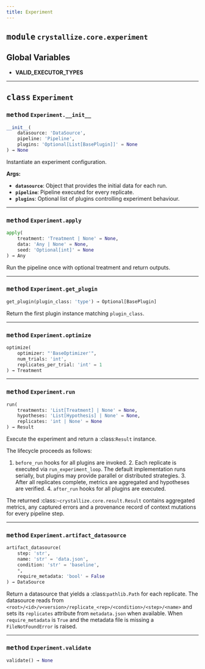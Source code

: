 ```yaml
---
title: Experiment
---
```



## <kbd>module</kbd> `crystallize.core.experiment`




**Global Variables**
---------------
- **VALID_EXECUTOR_TYPES**


---

## <kbd>class</kbd> `Experiment`




### <kbd>method</kbd> `Experiment.__init__`

```python
__init__(
    datasource: 'DataSource',
    pipeline: 'Pipeline',
    plugins: 'Optional[List[BasePlugin]]' = None
) → None
```

Instantiate an experiment configuration. 



**Args:**
 
 - <b>`datasource`</b>:  Object that provides the initial data for each run. 
 - <b>`pipeline`</b>:  Pipeline executed for every replicate. 
 - <b>`plugins`</b>:  Optional list of plugins controlling experiment behaviour. 




---

### <kbd>method</kbd> `Experiment.apply`

```python
apply(
    treatment: 'Treatment | None' = None,
    data: 'Any | None' = None,
    seed: 'Optional[int]' = None
) → Any
```

Run the pipeline once with optional treatment and return outputs. 

---

### <kbd>method</kbd> `Experiment.get_plugin`

```python
get_plugin(plugin_class: 'type') → Optional[BasePlugin]
```

Return the first plugin instance matching ``plugin_class``. 

---

### <kbd>method</kbd> `Experiment.optimize`

```python
optimize(
    optimizer: "'BaseOptimizer'",
    num_trials: 'int',
    replicates_per_trial: 'int' = 1
) → Treatment
```





---

### <kbd>method</kbd> `Experiment.run`

```python
run(
    treatments: 'List[Treatment] | None' = None,
    hypotheses: 'List[Hypothesis] | None' = None,
    replicates: 'int | None' = None
) → Result
```

Execute the experiment and return a :class:`Result` instance. 

The lifecycle proceeds as follows: 

1. ``before_run`` hooks for all plugins are invoked. 2. Each replicate is executed via ``run_experiment_loop``.  The default  implementation runs serially, but plugins may provide parallel or  distributed strategies. 3. After all replicates complete, metrics are aggregated and  hypotheses are verified. 4. ``after_run`` hooks for all plugins are executed. 

The returned :class:`~crystallize.core.result.Result` contains aggregated metrics, any captured errors and a provenance record of context mutations for every pipeline step.

---

### <kbd>method</kbd> `Experiment.artifact_datasource`

```python
artifact_datasource(
    step: 'str',
    name: 'str' = 'data.json',
    condition: 'str' = 'baseline',
    *,
    require_metadata: 'bool' = False
) → DataSource
```

Return a datasource that yields a :class:`pathlib.Path` for each replicate. The
datasource reads from
`<root>/<id>/v<version>/replicate_<rep>/<condition>/<step>/<name>` and sets its
``replicates`` attribute from ``metadata.json`` when available. When
``require_metadata`` is ``True`` and the metadata file is missing a
``FileNotFoundError`` is raised.

---

### <kbd>method</kbd> `Experiment.validate`

```python
validate() → None
```






